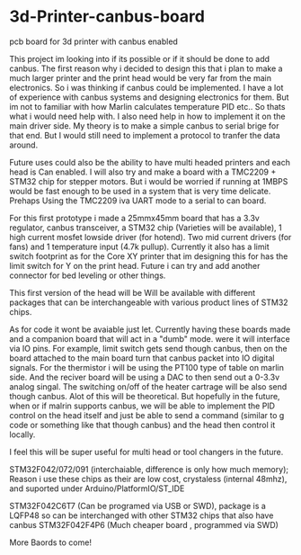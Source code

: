 # 3d-Printer-canbus-board
pcb board for 3d printer with canbus enabled


This project im looking into if its possible or if it should be done to add canbus. 
The first reason why i decided to design this that i plan to make a much larger printer and the print head would be very far from the main electronics. 
So i was thinking if canbus could be implemented. I have a lot of experience with canbus systems and designing electronics for them. 
But im not to familiar with how Marlin calculates temperature PID etc.. So thats what i would need help with. I also need help in how to implement it on the main driver side. My theory is to make a simple canbus to serial brige for that end. But I would still need to implement a protocol to tranfer the data around. 

Future uses could also be the ability to have multi headed printers and each head is Can enabled. 
I will also try and make a board with a TMC2209 + STM32 chip for stepper motors. But i would be worried if running at 1MBPS would be fast enough to be used in a system that is very time delicate. Prehaps Using the TMC2209 iva UART mode to a serial to can board. 

For this first prototype i made a 25mmx45mm board that has a 3.3v regulator, canbus transceiver, a STM32 chip (Varieties will be available), 1 high current mosfet lowside driver (for hotend). Two mid current drivers (for fans) and 1 temperature input (4.7k pullup). Currently it also has a limit switch footprint as for the Core XY printer that im designing this for has the limit switch for Y on the print head. Future i can try and add another connector for bed leveling or other things. 

This first version of the head will be Will be available with different packages that can be interchangeable with various product lines of STM32 chips.

As for code it wont be avaiable just let. Currently having these boards made and a companion board that will act in a "dumb" mode. were it will interface via IO pins. For example, limit switch gets send though canbus, then on the board attached to the main board turn that canbus packet into IO digital signals. For the thermistor i will be using the PT100 type of table on marlin side. And the reciver board will be using a DAC to then send out a 0-3.3v analog singal. The switching on/off of the heater cartrage will be also send though canbus. Alot of this will be theoretical. But hopefully in the future, when or if malrin supports canbus, we will be able to implement the PID control on the head itself and just be able to send a command (similar to g code or something like that though canbus) and the head then control it locally. 

I feel this will be super useful for multi head or tool changers in the future. 

STM32F042/072/091 (interchaiable, difference is only how much memory); Reason i use these chips as their are low cost, crystaless (internal 48mhz), and suported under Arduino/PlatformIO/ST_IDE

STM32F042C6T7 (Can be programed via USB or SWD), package is a LQFP48 so can be interchanged with other STM32 chips that also have canbus
STM32F042F4P6 (Much cheaper board , programmed via SWD)
 
 More Baords to come!
